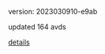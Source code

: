 version: 2023030910-e9ab

updated 164 avds

[details](https://github.com/0x74f917491bfa7ebfa379/ali_avd_db/blob/master/change_log/2023/03/09/10/e9ab.txt)